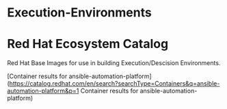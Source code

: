# Execution-Environments

Red Hat Ecosystem Catalog
=========
Red Hat Base Images for use in building Execution/Descision Environments.

[Container results for ansible-automation-platform](https://catalog.redhat.com/en/search?searchType=Containers&q=ansible-automation-platform&p=1 Container results for ansible-automation-platform)<br>
